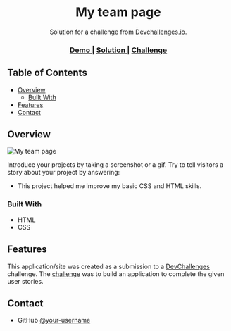 <!-- Please update value in the {}  -->

<h1 align="center">My team page</h1>

<div align="center">
   Solution for a challenge from  <a href="http://devchallenges.io" target="_blank">Devchallenges.io</a>.
</div>

<div align="center">
  <h3>
    <a href="https://brilliant-elf-b34281.netlify.app/">
      Demo
    </a>
    <span> | </span>
    <a href="https://github.com/JuanAndresSalas/My-team-page-DevChallenges/tree/main">
      Solution
    </a>
    <span> | </span>
    <a href="https://devchallenges.io/challenges/hhmesazsqgKXrTkYkt0U">
      Challenge
    </a>
  </h3>
</div>

<!-- TABLE OF CONTENTS -->

## Table of Contents

- [Overview](#overview)
  - [Built With](#built-with)
- [Features](#features)
- [Contact](#contact)


<!-- OVERVIEW -->

## Overview

![My team page](https://github.com/JuanAndresSalas/My-team-page-DevChallenges/assets/121072759/b337bb00-f436-4099-ba60-745573086f88)

Introduce your projects by taking a screenshot or a gif. Try to tell visitors a story about your project by answering:

- This project helped me improve my basic CSS and HTML skills.

### Built With

<!-- This section should list any major frameworks that you built your project using. Here are a few examples.-->

- HTML
- CSS

## Features

<!-- List the features of your application or follow the template. Don't share the figma file here :) -->

This application/site was created as a submission to a [DevChallenges](https://devchallenges.io/challenges) challenge. The [challenge](https://devchallenges.io/challenges/hhmesazsqgKXrTkYkt0U) was to build an application to complete the given user stories.



## Contact

- GitHub [@your-username](https://github.com/JuanAndresSalas)


